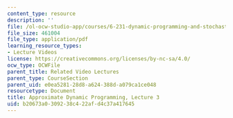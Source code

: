 ```yaml
---
content_type: resource
description: ''
file: /ol-ocw-studio-app/courses/6-231-dynamic-programming-and-stochastic-control-fall-2015/b20673a0309238c422afd4c37a417645_MIT6_231F15_lec03_short.pdf
file_size: 461004
file_type: application/pdf
learning_resource_types:
- Lecture Videos
license: https://creativecommons.org/licenses/by-nc-sa/4.0/
ocw_type: OCWFile
parent_title: Related Video Lectures
parent_type: CourseSection
parent_uid: e0ea5281-28d8-a624-388d-a079ca1ce048
resourcetype: Document
title: Approximate Dynamic Programming, Lecture 3
uid: b20673a0-3092-38c4-22af-d4c37a417645
---
```


